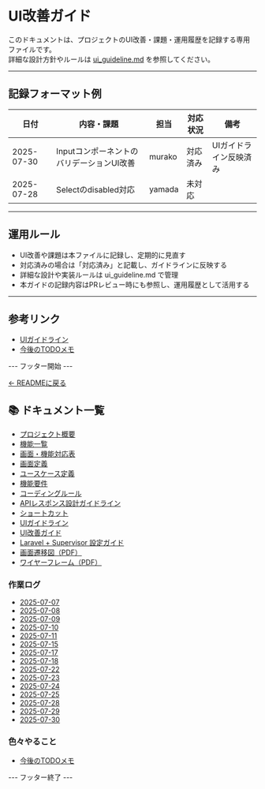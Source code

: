 
# UI改善ガイド

このドキュメントは、プロジェクトのUI改善・課題・運用履歴を記録する専用ファイルです。  
詳細な設計方針やルールは [ui_guideline.md](ui_guideline.md) を参照してください。

---

## 記録フォーマット例

| 日付       | 内容・課題                  | 担当    | 対応状況    | 備考           |
|------------|----------------------------|---------|-------------|----------------|
| 2025-07-30 | InputコンポーネントのバリデーションUI改善 | murako  | 対応済み     | UIガイドライン反映済み |
| 2025-07-28 | Selectのdisabled対応        | yamada  | 未対応      |                |

---

## 運用ルール

- UI改善や課題は本ファイルに記録し、定期的に見直す
- 対応済みの場合は「対応済み」と記載し、ガイドラインに反映する
- 詳細な設計や実装ルールは ui_guideline.md で管理
- 本ガイドの記録内容はPRレビュー時にも参照し、運用履歴として活用する

---

## 参考リンク
- [UIガイドライン](ui_guideline.md)
- [今後のTODOメモ](todo.md)

--- フッター開始 ---

[← READMEに戻る](../README.md)

## 📚 ドキュメント一覧

- [プロジェクト概要](project-overview.md)
- [機能一覧](features.md)
- [画面・機能対応表](function_screen_map.md)
- [画面定義](screens.md)
- [ユースケース定義](usecase_reserve.md)
- [機能要件](functional_requirements.md)
- [コーディングルール](coding-rules.md)
- [APIレスポンス設計ガイドライン](api_response.md)
- [ショートカット](shortcuts.md)
- [UIガイドライン](ui_guideline.md)
- [UI改善ガイド](ui_improvement_guide.md)
- [Laravel + Supervisor 設定ガイド](supervisor.md)
- [画面遷移図（PDF）](画面遷移図.pdf)
- [ワイヤーフレーム（PDF）](ワイヤーフレーム.pdf)

### 作業ログ
- [2025-07-07](logs/2025-07-07.md)
- [2025-07-08](logs/2025-07-08.md)
- [2025-07-09](logs/2025-07-09.md)
- [2025-07-10](logs/2025-07-10.md)
- [2025-07-11](logs/2025-07-11.md)
- [2025-07-15](logs/2025-07-15.md)
- [2025-07-17](logs/2025-07-17.md)
- [2025-07-18](logs/2025-07-18.md)
- [2025-07-22](logs/2025-07-22.md)
- [2025-07-23](logs/2025-07-23.md)
- [2025-07-24](logs/2025-07-24.md)
- [2025-07-25](logs/2025-07-25.md)
- [2025-07-28](logs/2025-07-28.md)
- [2025-07-29](logs/2025-07-29.md)
- [2025-07-30](logs/2025-07-30.md)

### 色々やること
- [今後のTODOメモ](todo.md)

--- フッター終了 ---
